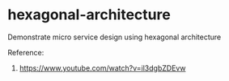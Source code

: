 # hexagonal-architecture
Demonstrate micro service design using hexagonal architecture

Reference:
1. https://www.youtube.com/watch?v=il3dgbZDEvw
